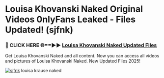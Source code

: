 # Louisa Khovanski Naked Original Videos 0nlyFans Leaked - Files Updated! (sjfnk)

<h3>🔴 CLICK HERE 🌐==►► <a href="https://tinyurl.com/up5wt9bj" rel="nofollow">Louisa Khovanski Naked Updated Files</a></h3>

Get Louisa Khovanski Naked and all content. Now you can access all videos and pictures of Louisa Khovanski Naked. New Updated Files 2025!

[![sjfnk](https://i.imgur.com/ABiUzMV.gif)](https://tinyurl.com/up5wt9bj)
louisa krause naked